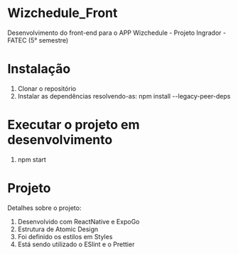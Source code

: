 # Wizchedule_Front
Desenvolvimento do front-end para o APP Wizchedule - Projeto Ingrador - FATEC (5° semestre)


# Instalação
1. Clonar o repositório
2. Instalar as dependências resolvendo-as: 
npm install --legacy-peer-deps


# Executar o projeto em desenvolvimento
1. npm start


# Projeto
Detalhes sobre o projeto:
1. Desenvolvido com ReactNative e ExpoGo
2. Estrutura de Atomic Design
3. Foi definido os estilos em Styles
4. Está sendo utilizado o ESlint e o Prettier